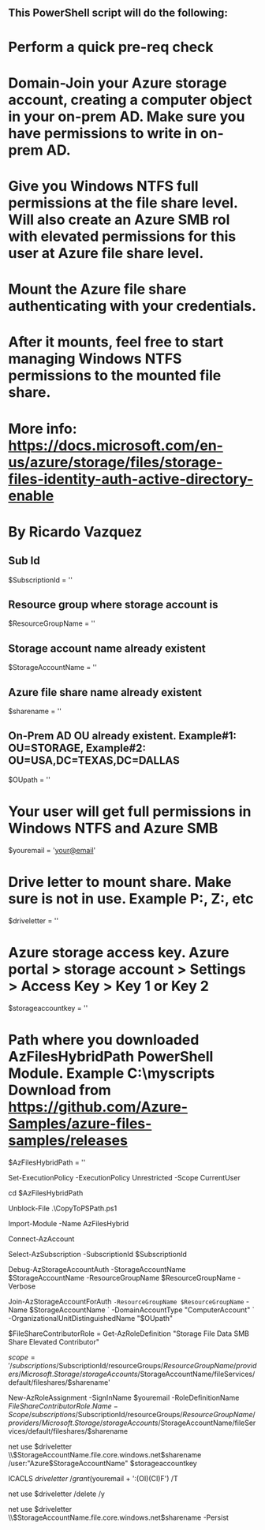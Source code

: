 ## This PowerShell script will do the following:

# Perform a quick pre-req check

# Domain-Join your Azure storage account, creating a computer object in your on-prem AD. Make sure you have permissions to write in on-prem AD.

# Give you Windows NTFS full permissions at the file share level. Will also create an Azure SMB rol with elevated permissions for this user at Azure file share level.

# Mount the Azure file share authenticating with your credentials.

# After it mounts, feel free to start managing Windows NTFS permissions to the mounted file share.

# More info: https://docs.microsoft.com/en-us/azure/storage/files/storage-files-identity-auth-active-directory-enable

# By Ricardo Vazquez



## Sub Id
$SubscriptionId = '<your-subscription-id-here>'
## Resource group where storage account is
$ResourceGroupName = '<resource-group-name-here>'
## Storage account name already existent
$StorageAccountName = '<storage-account-name-here>'
## Azure file share name already existent
$sharename = '<file-share-name-here>'
## On-Prem AD OU already existent. Example#1: OU=STORAGE, Example#2: OU=USA,DC=TEXAS,DC=DALLAS
$OUpath = '<OU-path>'
# Your user will get full permissions in Windows NTFS and Azure SMB
$youremail = '<your@email>'
# Drive letter to mount share. Make sure is not in use. Example P:, Z:, etc
$driveletter = '<desired-drive-letter>'
# Azure storage access key. Azure portal > storage account > Settings > Access Key > Key 1 or Key 2
$storageaccountkey = '<storage-access-key>'
# Path where you downloaded AzFilesHybridPath PowerShell Module. Example C:\myscripts  Download  from https://github.com/Azure-Samples/azure-files-samples/releases
$AzFilesHybridPath = '<download-path>'


Set-ExecutionPolicy -ExecutionPolicy Unrestricted -Scope CurrentUser

cd $AzFilesHybridPath

Unblock-File .\CopyToPSPath.ps1 

Import-Module -Name AzFilesHybrid

Connect-AzAccount

Select-AzSubscription -SubscriptionId $SubscriptionId 

Debug-AzStorageAccountAuth -StorageAccountName $StorageAccountName -ResourceGroupName $ResourceGroupName -Verbose

Join-AzStorageAccountForAuth `
        -ResourceGroupName $ResourceGroupName `
        -Name $StorageAccountName `
        -DomainAccountType "ComputerAccount" `
        -OrganizationalUnitDistinguishedName "$OUpath"

$FileShareContributorRole = Get-AzRoleDefinition "Storage File Data SMB Share Elevated Contributor" 

$scope = '/subscriptions/$SubscriptionId/resourceGroups/$ResourceGroupName/providers/Microsoft.Storage/storageAccounts/$StorageAccountName/fileServices/default/fileshares/$sharename'

New-AzRoleAssignment -SignInName $youremail -RoleDefinitionName $FileShareContributorRole.Name -Scope /subscriptions/$SubscriptionId/resourceGroups/$ResourceGroupName/providers/Microsoft.Storage/storageAccounts/$StorageAccountName/fileServices/default/fileshares/$sharename


net use $driveletter \\$StorageAccountName.file.core.windows.net\$sharename /user:"Azure\$StorageAccountName" $storageaccountkey


ICACLS $driveletter\ /grant ($youremail + ':(OI)(CI)F') /T

net use $driveletter /delete /y

net use $driveletter \\$StorageAccountName.file.core.windows.net\$sharename -Persist

